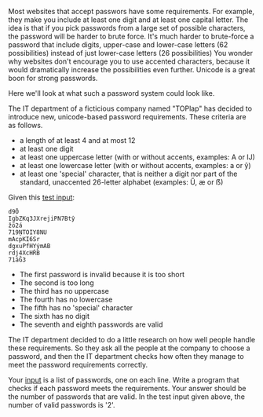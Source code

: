 Most websites that accept passwors have some requirements. For example, they make you include at least one digit and at least one capital letter. The idea is that if you pick passwords from a large set of possible characters, the password will be harder to brute force. It's much harder to brute-force a password that include digits, upper-case and lower-case letters (62 possibilities) instead of just lower-case letters (26 possibilities) You wonder why websites don't encourage you to use accented characters, because it would dramatically increase the possibilities even further. Unicode is a great boon for strong passwords. 

Here we'll look at what such a password system could look like. 

The IT department of a ficticious company named "TOPlap" has decided to introduce new, unicode-based password requirements. These criteria are as follows.

- a length of at least 4 and at most 12
- at least one digit
- at least one uppercase letter (with or without accents, examples: A or Ĳ)
- at least one lowercase letter (with or without accents, examples: a or ŷ)
- at least one 'special' character, that is neither a digit nor part of the standard, unaccented 26-letter alphabet (examples: Ű, æ or ẞ)

Given this [test input](./test-input):
```
d9Ō
IgbZKq3JXrejiPN7Btŷ
žö2á
719ŅTOIY8NU
mAcpKI6Sr
dgxuPfHYýmAB
rdj4XcHŔB
71äĜ3
```

* The first password is invalid because it is too short
* The second is too long
* The third has no uppercase
* The fourth has no lowercase
* The fifth has no 'special' character
* The sixth has no digit
* The seventh and eighth passwords are valid

The IT department decided to do a little research on how well people handle these requirements. So they ask all the people at the company to choose a password, and then the IT department checks how often they manage to meet the password requirements correctly.

Your [input](./input) is a list of passwords, one on each line. Write a program that checks if each password meets the requirements. Your answer should be the number of passwords that are valid. In the test input given above, the number of valid passwords is '2'.